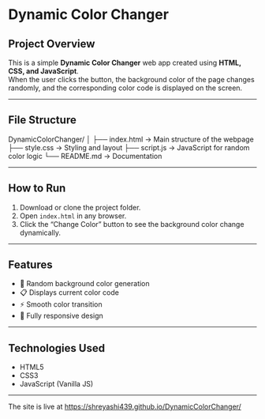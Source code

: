 # Dynamic Color Changer

## Project Overview
This is a simple **Dynamic Color Changer** web app created using **HTML, CSS, and JavaScript**.  
When the user clicks the button, the background color of the page changes randomly, and the corresponding color code is displayed on the screen.

---

## File Structure
DynamicColorChanger/
│
├── index.html → Main structure of the webpage
├── style.css → Styling and layout
├── script.js → JavaScript for random color logic
└── README.md → Documentation


---

## How to Run
1. Download or clone the project folder.  
2. Open `index.html` in any browser.  
3. Click the “Change Color” button to see the background color change dynamically.  

---

## Features
- 🎨 Random background color generation  
- 📋 Displays current color code  
- ⚡ Smooth color transition  
- 📱 Fully responsive design  

---

## Technologies Used
- HTML5  
- CSS3  
- JavaScript (Vanilla JS)

---
The site is live at https://shreyashi439.github.io/DynamicColorChanger/



